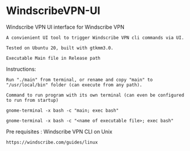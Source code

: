 # WindscribeVPN-UI
Windscribe VPN UI interface for Windscribe VPN

    A convienient UI tool to trigger Windscribe VPN cli commands via UI.

    Tested on Ubuntu 20, built with gtkmm3.0.
    
    Executable Main file in Release path

Instructions:

    Run "./main" from terminal, or rename and copy "main" to "/usr/local/bin" folder (can execute from any path).
    
    Command to run program with its own terminal (can even be configured to run from startup)

    gnome-terminal -x bash -c "main; exec bash"

    gnome-terminal -x bash -c "<name of executable file>; exec bash"

Pre requisites : Windscribe VPN CLI on Unix

    https://windscribe.com/guides/linux
